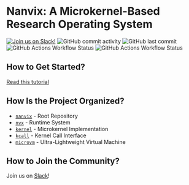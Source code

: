 # Nanvix: A Microkernel-Based Research Operating System

[![Join us on Slack!](https://img.shields.io/badge/chat-on%20Slack-e01563.svg)](https://join.slack.com/t/nanvix/shared_invite/zt-1yu30bs28-nsNmw8IwCyh6MBBV~B~X7w)
![GitHub commit activity](https://img.shields.io/github/commit-activity/m/nanvix/kernel)
![GitHub last commit](https://img.shields.io/github/last-commit/nanvix/kernel)
![GitHub Actions Workflow Status](https://img.shields.io/github/actions/workflow/status/nanvix/nanvix/x86-debug.yml?branch=dev&label=x86%20Debug%20Build)
![GitHub Actions Workflow Status](https://img.shields.io/github/actions/workflow/status/nanvix/nanvix/x86-release.yml?branch=dev&label=x86%20Release%20Build)

## How to Get Started?

[Read this tutorial](https://github.com/nanvix/nanvix/blob/dev/doc/setup.md)

## How Is the Project Organized?
- [`nanvix`](https://github.com/nanvix/nanvix) - Root Repository
- [`nvx`](https://github.com/nanvix/nvx) - Runtime System
- [`kernel`](https://github.com/nanvix/kernel) - Microkernel Implementation
- [`kcall`](https://github.com/nanvix/kcall) - Kernel Call Interface
- [`microvm`](https://github.com/nanvix/microvm) - Ultra-Lightweight Virtual Machine
## How to Join the Community?

Join us on [Slack](https://join.slack.com/t/nanvix/shared_invite/zt-1yu30bs28-nsNmw8IwCyh6MBBV~B~X7w)!
